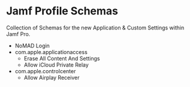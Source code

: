# Jamf Profile Schemas

Collection of Schemas for the new Application & Custom Settings within Jamf Pro.
* NoMAD Login
* com.apple.applicationaccess 
  * Erase All Content And Settings
  * Allow iCloud Private Relay
* com.apple.controlcenter
  * Allow Airplay Receiver
